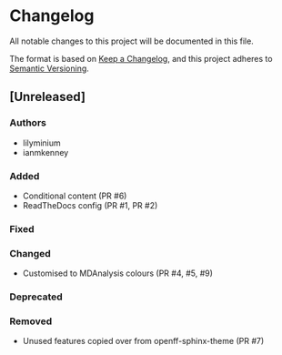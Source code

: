 # Changelog
All notable changes to this project will be documented in this file.

The format is based on [Keep a Changelog](https://keepachangelog.com/en/1.0.0/),
and this project adheres to [Semantic Versioning](https://semver.org/spec/v2.0.0.html).

<!--
The rules for this file:
  * entries are sorted newest-first.
  * summarize sets of changes - don't reproduce every git log comment here.
  * don't ever delete anything.
  * keep the format consistent:
    * do not use tabs but use spaces for formatting
    * 79 char width
    * YYYY-MM-DD date format (following ISO 8601)
  * accompany each entry with github issue/PR number (Issue #xyz)
-->

## [Unreleased]

### Authors
<!-- GitHub usernames of contributors to this release -->
- lilyminium
- ianmkenney

### Added
<!-- New added features -->
- Conditional content (PR #6)
- ReadTheDocs config (PR #1, PR #2)

### Fixed
<!-- Bug fixes -->

### Changed
<!-- Changes in existing functionality -->
- Customised to MDAnalysis colours (PR #4, #5, #9)

### Deprecated
<!-- Soon-to-be removed features -->

### Removed
<!-- Removed features -->
- Unused features copied over from openff-sphinx-theme (PR #7)
